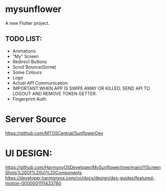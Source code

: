 # mysunflower

A new Flutter project.

## TODO LIST:
+ Animations
+ “My” Screen
+ Redirect Buttons
+ Scroll Bounce(Some)
+ Some Colours
+ Logo
+ Actual API Communication
+ IMPORTANT:WHEN APP IS SWIPE AWAY OR KILLED, SEND API TO LOGOUT AND REMOVE TOKEN GETTER.
+ Fingerprint Auth

# Server Source
https://github.com/MTOSCentral/SunflowerDev

# UI DESIGN:
https://github.com/HarmonyOSDeveloper/MySunflower/tree/main/!!!ScreenShots%20Of%20Ui%20Components
https://developer.harmonyos.com/cn/docs/design/des-guides/featured-motion-0000001111433780
